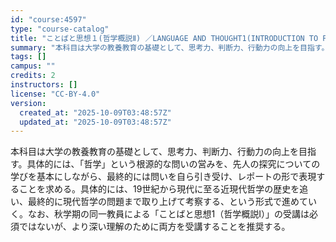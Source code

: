 ```yaml
---
id: "course:4597"
type: "course-catalog"
title: "ことばと思想１(哲学概説Ⅱ) ／LANGUAGE AND THOUGHT1(INTRODUCTION TO PHILOSOPHY II)"
summary: "本科目は大学の教養教育の基礎として、思考力、判断力、行動力の向上を目指す。具体的には、「哲学」という根源的な問いの営みを、先人の探究についての学びを基本にしながら、最終的には問いを自ら引き受け、レポートの形で表現することを求める。具体的には…"
tags: []
campus: ""
credits: 2
instructors: []
license: "CC-BY-4.0"
version:
  created_at: "2025-10-09T03:48:57Z"
  updated_at: "2025-10-09T03:48:57Z"
---
```

本科目は大学の教養教育の基礎として、思考力、判断力、行動力の向上を目指す。具体的には、「哲学」という根源的な問いの営みを、先人の探究についての学びを基本にしながら、最終的には問いを自ら引き受け、レポートの形で表現することを求める。具体的には、19世紀から現代に至る近現代哲学の歴史を追い、最終的に現代哲学の問題まで取り上げて考察する、という形式で進めていく。なお、秋学期の同一教員による「ことばと思想1（哲学概説I）」の受講は必須ではないが、より深い理解のために両方を受講することを推奨する。
